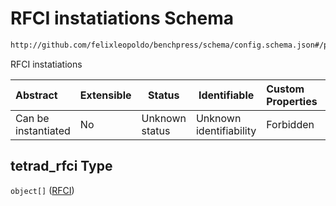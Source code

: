 # RFCI instatiations Schema

```txt
http://github.com/felixleopoldo/benchpress/schema/config.schema.json#/properties/resources/properties/structure_learning_algorithms/properties/tetrad_rfci
```

RFCI instatiations


| Abstract            | Extensible | Status         | Identifiable            | Custom Properties | Additional Properties | Access Restrictions | Defined In                                                                  |
| :------------------ | ---------- | -------------- | ----------------------- | :---------------- | --------------------- | ------------------- | --------------------------------------------------------------------------- |
| Can be instantiated | No         | Unknown status | Unknown identifiability | Forbidden         | Allowed               | none                | [config.schema.json\*](../../out/config.schema.json "open original schema") |

## tetrad_rfci Type

`object[]` ([RFCI](config-definitions-tetrad_rfci.md))
